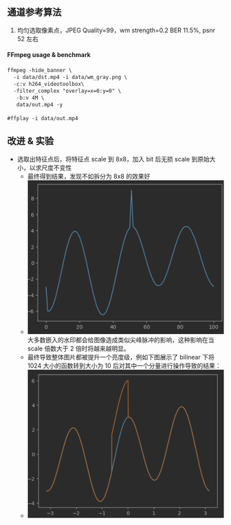 ## 通道参考算法
1. 均匀选取像素点，JPEG Quality=99，wm strength=0.2
BER 11.5%, psnr 52 左右

#### FFmpeg usage & benchmark

```shell
ffmpeg -hide_banner \
  -i data/dst.mp4 -i data/wm_gray.png \
  -c:v h264_videotoolbox\
  -filter_complex "overlay=x=0:y=0" \
   -b:v 4M \
   data/out.mp4 -y

#ffplay -i data/out.mp4
```

## 改进 & 实验
* 选取出特征点后，将特征点 scale 到 8x8，加入 bit 后无损 scale 到原始大小，以求尺度不变性
  * 最终得到结果，发现不如拆分为 8x8 的效果好
  * ![img.png](img.png) 大多数嵌入的水印都会给图像造成类似尖峰脉冲的影响，这种影响在当 scale 倍数大于 2 倍时将越来越明显。
  * 最终导致整体图片都被提升一个亮度级，例如下图展示了 bilinear 下将 1024 大小的函数转到大小为 10 后对其中一个分量进行操作导致的结果：
  * ![img_1.png](img_1.png)

